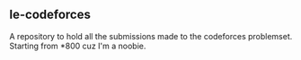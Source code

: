 ## le-codeforces
A repository to hold all the submissions made to the codeforces problemset. Starting from *800 cuz I'm a noobie.
